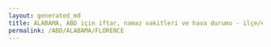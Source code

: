 ```yaml
---
layout: generated_md
title: ALABAMA, ABD için iftar, namaz vakitleri ve hava durumu - ilçe/eyalet seç
permalink: /ABD/ALABAMA/FLORENCE
---
```


<script type="text/javascript">
  var country = ABD;
  var city = ALABAMA;
  var state = FLORENCE;
  var lat = 72;
  var lon = 21;
</script>

